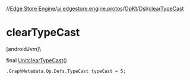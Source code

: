 //[Edge Store Engine](../../../../index.md)/[ai.edgestore.engine.protos](../../index.md)/[OpKt](../index.md)/[Dsl](index.md)/[clearTypeCast](clear-type-cast.md)

# clearTypeCast

[androidJvm]\

final [Unit](https://kotlinlang.org/api/latest/jvm/stdlib/kotlin/-unit/index.html)[clearTypeCast](clear-type-cast.md)()

<code>.GraphMetadata.Op.Defs.TypeCast typeCast = 5;</code>
